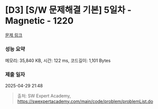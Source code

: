 # [D3] [S/W 문제해결 기본] 5일차 - Magnetic - 1220 

[문제 링크](https://swexpertacademy.com/main/code/problem/problemDetail.do?contestProbId=AV14hwZqABsCFAYD) 

### 성능 요약

메모리: 35,840 KB, 시간: 122 ms, 코드길이: 1,101 Bytes

### 제출 일자

2025-04-29 21:48



> 출처: SW Expert Academy, https://swexpertacademy.com/main/code/problem/problemList.do
